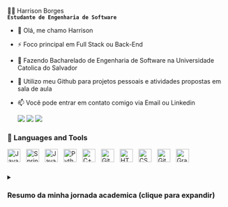 🧑‍💻 Harrison Borges
<br> **`Estudante de Engenharia de Software`** </br> 

- 👋 Olá, me chamo Harrison
- ⚡ Foco principal em Full Stack ou Back-End 
- 📕 Fazendo Bacharelado de Engenharia de Software na Universidade Catolica do Salvador
- 🔭 Utilizo meu Github para projetos pessoais e atividades propostas em sala de aula
- 📫 Você pode entrar em contato comigo via Email ou Linkedin



  <div> 
  <a href = "https://github.com/HarrisonBorgess"><img src="https://img.shields.io/badge/website-000000?style=for-the-badge&logo=About.me&logoColor=white"></a>
  <a href = "mailto:harrisonborges13@gmail.com"><img src="https://img.shields.io/badge/-Gmail-%23333?style=for-the-badge&logo=gmail&logoColor=white"></a>
  <a href="https://www.linkedin.com/in/harrisonborges/"><img src="https://img.shields.io/badge/-LinkedIn-%230077B5?style=for-the-badge&logo=linkedin&logoColor=white"></a> 
  
</div>

### 🧰 Languages and Tools

<img align="left" alt="Java" width="30px" style="padding-right:10px;" src="https://cdn.jsdelivr.net/gh/devicons/devicon/icons/java/java-original.svg"/>
<img align="left" alt="Spring" width="30px" style="padding-right:10px;" src="https://cdn.jsdelivr.net/gh/devicons/devicon/icons/spring/spring-original.svg" />
<img align="left" alt="JavaScript" width="30px" style="padding-right:10px;" src="https://cdn.jsdelivr.net/gh/devicons/devicon/icons/javascript/javascript-plain.svg" />
<img align="left" alt="Python" width="30px" style="padding-right:10px;" src="https://cdn.jsdelivr.net/gh/devicons/devicon/icons/python/python-plain.svg" />
<img align="left" alt="C++" width="30px" style="padding-right:10px;" src="https://cdn.jsdelivr.net/gh/devicons/devicon/icons/cplusplus/cplusplus-line.svg" />
<img align="left" alt="Git" width="30px" style="padding-right:10px;" src="https://cdn.jsdelivr.net/gh/devicons/devicon/icons/git/git-original.svg" />
<img align="left" alt="HTML" width="30px" style="padding-right:10px;" src="https://cdn.jsdelivr.net/gh/devicons/devicon/icons/html5/html5-plain.svg" />
<img align="left" alt="CSS" width="30px" style="padding-right:10px;" src="https://cdn.jsdelivr.net/gh/devicons/devicon/icons/css3/css3-plain.svg" />
<img align="left" alt="GitHub" width="30px" style="padding-right:10px;" src="https://cdn.jsdelivr.net/gh/devicons/devicon/icons/github/github-original.svg" />
<img align="left" alt="Gradle" width="30px" style="padding-right:10px;" src="https://cdn.jsdelivr.net/gh/devicons/devicon/icons/gradle/gradle-plain.svg" />
<br />

#
<details>
<summary><h3>Resumo da minha jornada academica (clique para expandir) </h3></summary>
Ano de Início: Entrei no curso de Engenharia de Software em 2021, na Universidade onde estudo atualmente.

Foco de Estudo: Durante minha graduação, tenho me concentrado em aprender os fundamentos da Engenharia de Software, incluindo conceitos de programação, estruturas de dados, algoritmos e design de software. Tenho adquirido conhecimentos em várias linguagens de programação, com o foco principal na linguagem Java e alguns trabalhos com as linguagens  Python, C++ e JavaScript, além de me familiarizar com frameworks e tecnologias utilizadas no desenvolvimento de software.

Experiência em Projetos: Ao longo dos meus estudos, tenho tido a oportunidade de participar de projetos práticos, aplicando os conhecimentos teóricos adquiridos em sala de aula. Esses projetos têm abordado diferentes áreas da Engenharia de Software, como desenvolvimento web, aplicativos móveis e sistemas de informação.

Meta de Formatura: Estou ansioso para me formar em Engenharia de Software em dezembro de 2024,tenho trabalhado duro para adquirir as habilidades necessárias e obter um entendimento abrangente das práticas e princípios da Engenharia de Software.

Aprendizado Contínuo: Além dos estudos acadêmicos, estou sempre buscando oportunidades para aprimorar minhas habilidades e expandir meu conhecimento,participar de cursos online, conferências e comunidades de desenvolvimento me permite ficar atualizado com as últimas tendências e avanços na área de Engenharia de Software.

Objetivos Futuros: Pretendo ingressar no mercado de trabalho como desenvolvedor de software ou engenheiro de software,tenho interesse em trabalhar em projetos desafiadores, colaborar com equipes talentosas e continuar aprendendo e crescendo profissionalmente.
</details>
